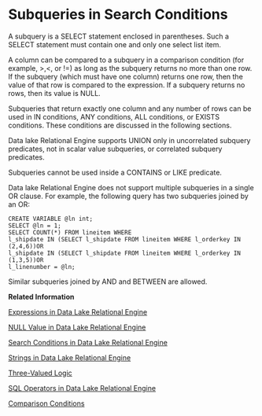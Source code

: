<!-- loioa4fb435084f2101592cffd5b502c42fb -->

# Subqueries in Search Conditions

A subquery is a SELECT statement enclosed in parentheses. Such a SELECT statement must contain one and only one select list item.

A column can be compared to a subquery in a comparison condition \(for example, \>,<, or !=\) as long as the subquery returns no more than one row. If the subquery \(which must have one column\) returns one row, then the value of that row is compared to the expression. If a subquery returns no rows, then its value is NULL.

Subqueries that return exactly one column and any number of rows can be used in IN conditions, ANY conditions, ALL conditions, or EXISTS conditions. These conditions are discussed in the following sections.

Data lake Relational Engine supports UNION only in uncorrelated subquery predicates, not in scalar value subqueries, or correlated subquery predicates.

Subqueries cannot be used inside a CONTAINS or LIKE predicate.

Data lake Relational Engine does not support multiple subqueries in a single OR clause. For example, the following query has two subqueries joined by an OR:

```
CREATE VARIABLE @ln int;
SELECT @ln = 1;
SELECT COUNT(*) FROM lineitem WHERE 
l_shipdate IN (SELECT l_shipdate FROM lineitem WHERE l_orderkey IN (2,4,6))OR 
l_shipdate IN (SELECT l_shipdate FROM lineitem WHERE l_orderkey IN (1,3,5))OR 
l_linenumber = @ln;
```

Similar subqueries joined by AND and BETWEEN are allowed.

**Related Information**  


[Expressions in Data Lake Relational Engine](expressions-in-data-lake-relational-engine-a4ee102.md "Expressions are formed from different kinds of elements, such as constants, column names, SQL operators, and subqueries.")

[NULL Value in Data Lake Relational Engine](null-value-in-data-lake-relational-engine-a5107a2.md "Use NULL to specify a value that is unknown, missing, or not applicable.")

[Search Conditions in Data Lake Relational Engine](search-conditions-in-data-lake-relational-engine-a4fa3d9.md "Conditions are used to choose a subset of the rows from a table, or in a control statement such as an IF statement to determine control of flow.")

[Strings in Data Lake Relational Engine](strings-in-data-lake-relational-engine-a4ed4ed.md "Strings are either literal strings, or expressions with CHAR or VARCHAR data types.")

[Three-Valued Logic](three-valued-logic-a501bc6.md "The AND, OR, NOT, and IS logical operators of SQL work in three-valued logic.")

[SQL Operators in Data Lake Relational Engine](sql-operators-in-data-lake-relational-engine-a4f0a69.md "These topics describe the arithmetic, string, and bitwise operators available in data lake Relational Engine.")

[Comparison Conditions](comparison-conditions-a4fabf2.md "Comparison conditions in search conditions use a comparison operator.")

